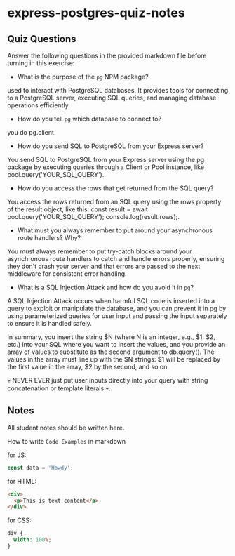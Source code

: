 # express-postgres-quiz-notes

## Quiz Questions

Answer the following questions in the provided markdown file before turning in this exercise:

- What is the purpose of the `pg` NPM package?

used to interact with PostgreSQL databases. It provides tools for connecting to a PostgreSQL server, executing SQL queries, and managing database operations efficiently.

- How do you tell `pg` which database to connect to?

you do pg.client

- How do you send SQL to PostgreSQL from your Express server?

You send SQL to PostgreSQL from your Express server using the pg package by executing queries through a Client or Pool instance, like pool.query('YOUR_SQL_QUERY').

- How do you access the rows that get returned from the SQL query?

You access the rows returned from an SQL query using the rows property of the result object, like this: const result = await pool.query('YOUR_SQL_QUERY'); console.log(result.rows);.

- What must you always remember to put around your asynchronous route handlers? Why?

You must always remember to put try-catch blocks around your asynchronous route handlers to catch and handle errors properly, ensuring they don't crash your server and that errors are passed to the next middleware for consistent error handling.

- What is a SQL Injection Attack and how do you avoid it in `pg`?

A SQL Injection Attack occurs when harmful SQL code is inserted into a query to exploit or manipulate the database, and you can prevent it in pg by using parameterized queries for user input and passing the input separately to ensure it is handled safely.

In summary, you insert the string $N (where N is an integer, e.g., $1, $2, etc.) into your SQL where you want to insert the values, and you provide an array of values to substitute as the second argument to db.query(). The values in the array must line up with the $N strings: $1 will be replaced by the first value in the array, $2 by the second, and so on.

💀 NEVER EVER just put user inputs directly into your query with string concatenation or template literals 💀.

## Notes

All student notes should be written here.

How to write `Code Examples` in markdown

for JS:

```javascript
const data = 'Howdy';
```

for HTML:

```html
<div>
  <p>This is text content</p>
</div>
```

for CSS:

```css
div {
  width: 100%;
}
```
